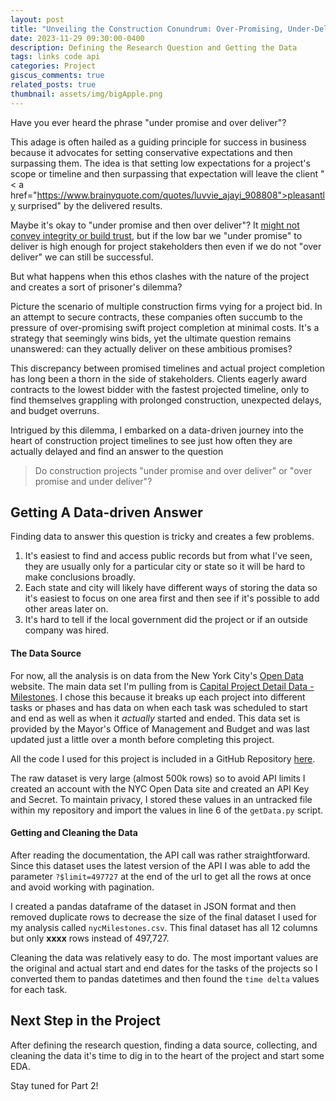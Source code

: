 ```yaml
---
layout: post
title: "Unveiling the Construction Conundrum: Over-Promising, Under-Delivering, and the Data Behind Project Realities - Part 1"
date: 2023-11-29 09:30:00-0400
description: Defining the Research Question and Getting the Data
tags: links code api
categories: Project 
giscus_comments: true
related_posts: true
thumbnail: assets/img/bigApple.png
---
```


Have you ever heard the phrase "under promise and over deliver"? 

This adage is often hailed as a guiding principle for success in business because it advocates for setting conservative expectations and then surpassing them. The idea is that setting low expectations for a project's scope or timeline and then surpassing that expectation will leave the client "< a href="https://www.brainyquote.com/quotes/luvvie_ajayi_908808">pleasantly surprised</a>" by the delivered results. 

Maybe it's okay to "under promise and then over deliver"? It <a href="https://cedw.medium.com/maybe-its-time-to-stop-saying-under-commit-and-over-deliver-4e945e1b70f3">might not convey integrity or build trust</a>, but if the low bar we "under promise" to deliver is high enough for project stakeholders then even if we do not "over deliver" we can still be successful.

But what happens when this ethos clashes with the nature of the project and creates a sort of prisoner's dilemma?

Picture the scenario of multiple construction firms vying for a project bid. In an attempt to secure contracts, these companies often succumb to the pressure of over-promising swift project completion at minimal costs. It's a strategy that seemingly wins bids, yet the ultimate question remains unanswered: can they actually deliver on these ambitious promises?

This discrepancy between promised timelines and actual project completion has long been a thorn in the side of stakeholders. Clients eagerly award contracts to the lowest bidder with the fastest projected timeline, only to find themselves grappling with prolonged construction, unexpected delays, and budget overruns.

Intrigued by this dilemma, I embarked on a data-driven journey into the heart of construction project timelines to see just how often they are actually delayed and find an answer to the question

> Do construction projects "under promise and over deliver" or "over promise and under deliver"?

## Getting A Data-driven Answer
Finding data to answer this question is tricky and creates a few problems. 
1. It's easiest to find and access public records but from what I've seen, they are usually only for a particular city or state so it will be hard to make conclusions broadly. 
2. Each state and city will likely have different ways of storing the data so it's easiest to focus on one area first and then see if it's possible to add other areas later on. 
3. It's hard to tell if the local government did the project or if an outside company was hired.

#### The Data Source
For now, all the analysis is on data from the New York City's <a href="https://opendata.cityofnewyork.us/">Open Data</a> website. The main data set I'm pulling from is <a href="https://data.cityofnewyork.us/City-Government/Capital-Project-Detail-Data-Milestones/s7yh-frbm">Capital Project Detail Data - Milestones</a>. I chose this because it breaks up each project into different tasks or phases and has data on when each task was scheduled to start and end as well as when it *actually* started and ended. This data set is provided by the Mayor's Office of Management and Budget and was last updated just a little over a month before completing this project. 

All the code I used for this project is included in a GitHub Repository <a href="https://github.com/aoustrich/NYC_ConstructionDelays">here</a>.

The raw dataset is very large (almost 500k rows) so to avoid API limits I created an account with the NYC Open Data site and created an API Key and Secret. To maintain privacy, I stored these values in an untracked file within my repository and import the values in line 6 of the `getData.py` script.

#### Getting and Cleaning the Data
After reading the documentation, the API call was rather straightforward. Since this dataset uses the latest version of the API I was able to add the parameter `?$limit=497727` at the end of the url to get all the rows at once and avoid working with pagination. 

I created a pandas dataframe of the dataset in JSON format and then removed duplicate rows to decrease the size of the final dataset I used for my analysis called `nycMilestones.csv`. This final dataset has all 12 columns but only **xxxx** rows instead of 497,727. 

Cleaning the data was relatively easy to do. The most important values are the original and actual start and end dates for the tasks of the projects so I converted them to pandas datetimes and then found the `time delta` values for each task.

## Next Step in the Project
After defining the research question, finding a data source, collecting, and cleaning the data it's time to dig in to the heart of the project and start some EDA. 

Stay tuned for Part 2!